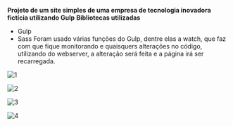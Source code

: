 **Projeto de um site simples de uma empresa de tecnologia inovadora fictícia utilizando Gulp**
**Bibliotecas utilizadas**
- Gulp
- Sass
Foram usado várias funções do Gulp, dentre elas a watch, que faz com que fique monitorando e quaisquers alterações no código, utilizando do webserver, a alteração será feita e a página irá ser recarregada.

![1](https://github.com/Tech2as/Gulp/assets/95533385/b3a77a71-a30a-4c71-9dad-629e83e99863)

![2](https://github.com/Tech2as/Gulp/assets/95533385/59aac9a4-9989-474b-9371-52e431bf613a)

![3](https://github.com/Tech2as/Gulp/assets/95533385/431d6d85-b33b-4854-89ac-bcf915c6c77b)

![4](https://github.com/Tech2as/Gulp/assets/95533385/67ed3925-f90c-4dc2-95f8-48d1c1102272)



 
